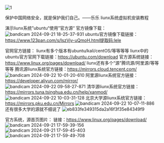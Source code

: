 ![1](https://github.com/user-attachments/assets/b0479de3-a54e-40e0-a133-444ffd3b0855)

保护中国网络安全，就是保护我们自己。——乐乐
liunx系统虚拟机安装教程

演示liunx系统”ubuntu“使用”官方源“
官方镜像下载：
![bandicam 2024-09-21 18-25-37-931](https://github.com/user-attachments/assets/a277b12b-a6df-444f-8b3c-edd09a6822fe)
ubuntu官方镜像下载链接：
https://www.123pan.com/s/IszVjv-uQmoH.html提取码:lele

官网官方链接：
liunx有多个版本有ubuntu/kali/centOS/等等等等
liunx中的ubuntu官方官网下载链接：https://ubuntu.com/download
官方源系统链接：
https://www.linux.org/pages/download/
liunx还有多个“源"腾讯源/阿里源/等等等等
腾讯源liunx系统官方链接：https://mirrors.cloud.tencent.com/
![bandicam 2024-09-22 10-01-20-610](https://github.com/user-attachments/assets/2cdf7f9f-1b2d-407d-8e70-79300f01ffe6)
阿里源liunx系统官方链接：https://developer.aliyun.com/mirror/
![bandicam 2024-09-22 09-58-27-871](https://github.com/user-attachments/assets/41b344e7-d1ad-4f5f-9ba2-fe9cc817c8aa)
清华源liunx系统官方链接：
https://mirrors.tuna.tsinghua.edu.cn/help/xanmod/
![bandicam 2024-09-22 10-03-31-128](https://github.com/user-attachments/assets/6aae864e-d9cf-430a-918d-cbc78cf4190d)
北京大学源liunx系统官方链接：
https://mirrors.pku.edu.cn/Mirrors
![bandicam 2024-09-22 10-07-11-886](https://github.com/user-attachments/assets/e1494fe4-51ec-44ae-9147-9edb4f8b2ce4)
还有很多大学的源就不细说了
![eb833fe349315da2a16f3f35e84349f9](https://github.com/user-attachments/assets/aa3edf96-e446-4b53-90a5-7bb6ac1a6622)

官方系统，源首页图片：
链接：https://www.linux.org/pages/download/
![bandicam 2024-09-21 17-59-39-156](https://github.com/user-attachments/assets/7dba5daf-96b5-49bf-a5d8-36e91620db63)
![bandicam 2024-09-21 17-59-45-403](https://github.com/user-attachments/assets/8c83f657-426d-4b9e-9ac3-7de344e18ba2)
![bandicam 2024-09-21 17-59-49-708](https://github.com/user-attachments/assets/96524fea-2610-4751-acd5-6eddd71b5795)
